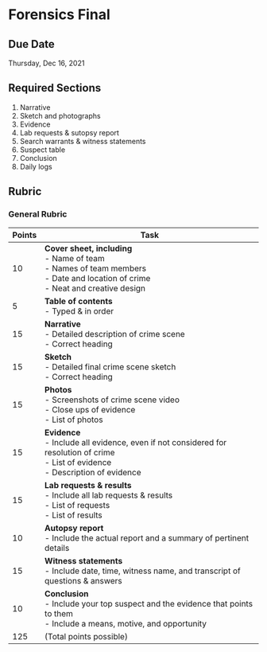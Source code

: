 # Forensics Final
 
## Due Date
Thursday, Dec 16, 2021

## Required Sections
1. Narrative
2. Sketch and photographs
3. Evidence
4. Lab requests & sutopsy report
5. Search warrants & witness statements
6. Suspect table
7. Conclusion
8. Daily logs

## Rubric
### General Rubric
| Points | Task                                                                                                                                            |
| ------ | ----------------------------------------------------------------------------------------------------------------------------------------------- |
| 10     | **Cover sheet, including** <br> - Name of team <br> - Names of team members <br> - Date and location of crime <br> - Neat and creative design   |
| 5      | **Table of contents** <br> - Typed & in order                                                                                                   |
| 15     | **Narrative** <br> - Detailed description of crime scene <br> - Correct heading                                                                 |
| 15     | **Sketch** <br> - Detailed final crime scene sketch <br> - Correct heading                                                                      |
| 15     | **Photos** <br> - Screenshots of crime scene video <br> - Close ups of evidence <br> - List of photos                                           |
| 15     | **Evidence** <br> - Include all evidence, even if not considered for resolution of crime <br> - List of evidence <br> - Description of evidence |
| 15     | **Lab requests & results** <br> - Include all lab requests & results <br> - List of requests <br> - List of results                             |
| 10     | **Autopsy report** <br> - Include the actual report and a summary of pertinent details                                                          |
| 15     | **Witness statements** <br> - Include date, time, witness name, and transcript of questions & answers                                           |
| 10     | **Conclusion** <br> - Include your top suspect and the evidence that points to them <br> - Include a means, motive, and opportunity             |
| 125    | (Total points possible)                                                                                                                         | 
